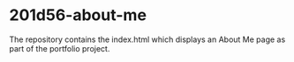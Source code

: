 # 201d56-about-me
The repository contains the index.html which displays an About Me page as part of the portfolio project.
